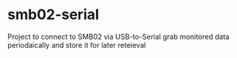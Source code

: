 smb02-serial
============

Project to connect to SMB02 via USB-to-Serial grab monitored data periodaically and store it for later reteieval
